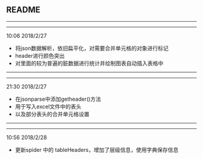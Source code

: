 <h2>README</h2>

---
---
10:06 2018/2/27
*   将json数据解析，依旧扁平化，对需要合并单元格的对象进行标记
*   header进行颜色突出
*   对里面的较为普遍的脏数据进行统计并绘制图表自动插入表格中

---
---
21:30 2018/2/27
*   在jsonparse中添加getheader()方法<br>
*   用于写入excel文件中的表头
*   以及部分表头的合并单元格设置

---
---
10:56 2018/2/28
*   更新spider 中的 tableHeaders，增加了层级信息，使用字典保存信息
